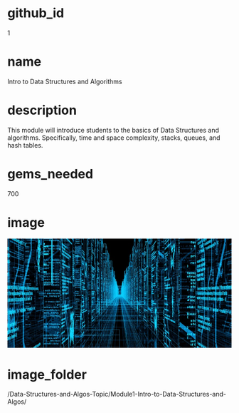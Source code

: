 # github_id
1

# name
Intro to Data Structures and Algorithms 

# description
This module will introduce students to the basics of Data Structures and algorithms. Specifically, time and space complexity, stacks, queues, and hash tables. 

# gems_needed
700

# image
<img src="images/DataStructures.jpg">

# image_folder
/Data-Structures-and-Algos-Topic/Module1-Intro-to-Data-Structures-and-Algos/
